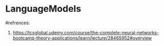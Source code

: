 # LanguageModels

#refrences:
1. https://tcsglobal.udemy.com/course/the-complete-neural-networks-bootcamp-theory-applications/learn/lecture/28465952#overview
